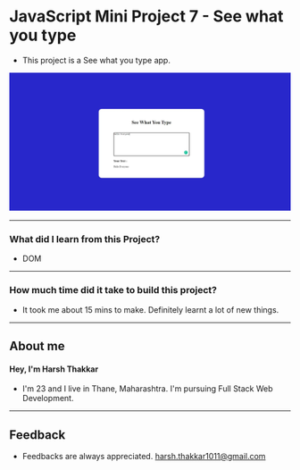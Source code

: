# **JavaScript Mini Project 7 - See what you type**

- This project is a See what you type app.

![See what you type](./Image/seewhatyoutype.JPG)


---

### **What did I learn from this Project?**

- DOM

---

### **How much time did it take to build this project?**

- It took me about 15 mins to make. Definitely learnt a lot of new things.

---

## **About me**

#### **Hey, I'm Harsh Thakkar**

- I'm 23 and I live in Thane, Maharashtra. I'm pursuing Full Stack Web Development.

---

## **Feedback**
- Feedbacks are always appreciated. harsh.thakkar1011@gmail.com
